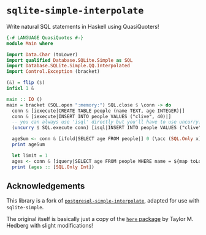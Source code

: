 # `sqlite-simple-interpolate`

Write natural SQL statements in Haskell using QuasiQuoters!

```haskell
{-# LANGUAGE QuasiQuotes #-}
module Main where

import Data.Char (toLower)
import qualified Database.SQLite.Simple as SQL
import Database.SQLite.Simple.QQ.Interpolated
import Control.Exception (bracket)

(&) = flip ($)
infixl 1 &

main :: IO ()
main = bracket (SQL.open ":memory:") SQL.close $ \conn -> do
  conn & [iexecute|CREATE TABLE people (name TEXT, age INTEGER)|]
  conn & [iexecute|INSERT INTO people VALUES ("clive", 40)|]
  -- you can always use 'isql' directly but you'll have to use uncurry:
  (uncurry $ SQL.execute conn) [isql|INSERT INTO people VALUES ("clive", 32)|]

  ageSum <- conn & [ifold|SELECT age FROM people|] 0 (\acc (SQL.Only x) -> pure (acc + x))
  print ageSum

  let limit = 1
  ages <- conn & [iquery|SELECT age FROM people WHERE name = ${map toLower "CLIVE"} LIMIT ${limit}|]
  print (ages :: [SQL.Only Int])
```

## Acknowledgements
This library is a fork of [`postgresql-simple-interpolate`](https://github.com/3noch/postgresql-simple-interpolate), adapted for use with `sqlite-simple`.

The original itself is basically just a copy of the [`here` package](https://github.com/tmhedberg/here) by Taylor M. Hedberg with slight modifications!
